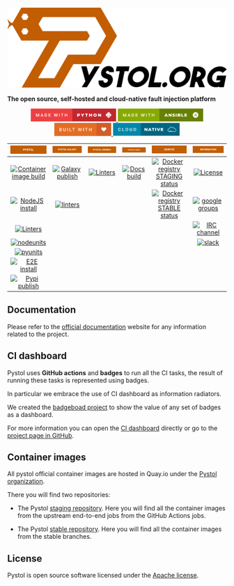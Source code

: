 <p style="text-align: center" align="center">
    <a href="https://www.pystol.org"><img src="https://raw.githubusercontent.com/pystol/pystol-docs/master/assets/images/logo_readme.svg?sanitize=true" alt="The open source, self-hosted and cloud-native fault injection platform"/></a>
</p>

**The open source, self-hosted and cloud-native fault injection platform**


<p style="text-align: center" align="center">
    <a href="https://www.pystol.org"><img height="30px" src="https://raw.githubusercontent.com/pystol/pystol-docs/master/assets/badges/made-with-python.svg?sanitize=true"/> </a>
    <a href="https://www.pystol.org"><img height="30px" src="https://raw.githubusercontent.com/pystol/pystol-docs/master/assets/badges/made-with-ansible.svg?sanitize=true"/> </a>
    <a href="https://www.pystol.org"><img height="30px" src="https://raw.githubusercontent.com/pystol/pystol-docs/master/assets/badges/made-with-love.svg?sanitize=true"/> </a>
    <a href="https://www.pystol.org"><img height="30px" src="https://raw.githubusercontent.com/pystol/pystol-docs/master/assets/badges/cloud-native.svg?sanitize=true"/> </a>
</p>

| [![](https://raw.githubusercontent.com/pystol/pystol-docs/master/assets/badges/pystol.svg?sanitize=true)](https://github.com/pystol/pystol) | [![](https://raw.githubusercontent.com/pystol/pystol-docs/master/assets/badges/pystol-galaxy.svg?sanitize=true)](https://github.com/pystol/pystol-galaxy) | [![](https://raw.githubusercontent.com/pystol/pystol-docs/master/assets/badges/pystol-ansible.svg?sanitize=true)](https://github.com/pystol/pystol-ansible) | [![](https://raw.githubusercontent.com/pystol/pystol-docs/master/assets/badges/pystol-docs.svg?sanitize=true)](https://github.com/pystol/pystol-docs) | [![](https://raw.githubusercontent.com/pystol/pystol-docs/master/assets/badges/quay.io.svg?sanitize=true)](https://quay.io/organization/pystol) | [![](https://raw.githubusercontent.com/pystol/pystol-docs/master/assets/badges/information.svg?sanitize=true)](https://docs.pystol.org) |
|:---:|:---:|:---:|:---:|:---:|:---:|
| [![Container image build](https://github.com/pystol/pystol/workflows/container-image/badge.svg?event=push)](https://github.com/pystol/pystol/actions?workflow=container-image) | [![Galaxy publish](https://github.com/pystol/pystol-galaxy/workflows/galaxy-publish/badge.svg?event=push)](https://github.com/pystol/pystol-galaxy/actions?workflow=galaxy-publish) | [![Linters](https://github.com/pystol/pystol-ansible/workflows/linters/badge.svg?event=push)](https://github.com/pystol/pystol-ansible/actions?workflow=linters) | [![Docs build](https://github.com/pystol/pystol-docs/workflows/build/badge.svg?event=push)](https://github.com/pystol/pystol-docs/actions?workflow=build) | [![Docker registry STAGING status](https://quay.io/repository/pystol/pystol-operator-staging/status "Docker registry STAGING status")](https://quay.io/repository/pystol/pystol-operator-staging) | [![License](https://img.shields.io/badge/License-Apache%202.0-blue.svg)](https://opensource.org/licenses/Apache-2.0) |
| [![NodeJS install](https://github.com/pystol/pystol/workflows/nodejsinstall/badge.svg?event=push)](https://github.com/pystol/pystol/actions?workflow=nodejsinstall) | [![linters](https://github.com/pystol/pystol-galaxy/workflows/linters/badge.svg?event=push)](https://github.com/pystol/pystol-galaxy/actions?workflow=linters) | | | [![Docker registry STABLE status](https://quay.io/repository/pystol/pystol-operator-stable/status "Docker registry STABLE status")](https://quay.io/repository/pystol/pystol-operator-stable) | [![google groups](https://img.shields.io/badge/google%20group-join-blue.svg)](https://groups.google.com/forum/#!forum/pystol) |
| [![Linters](https://github.com/pystol/pystol/workflows/linters/badge.svg?event=push)](https://github.com/pystol/pystol/actions?workflow=linters) | | | | | [![IRC channel](https://img.shields.io/badge/freenode-%23pystol-blue.svg)](http://webchat.freenode.net/?channels=%23pystol) |
| [![nodeunits](https://github.com/pystol/pystol/workflows/nodeunits/badge.svg?event=push)](https://github.com/pystol/pystol/actions?workflow=nodeunits) | | | | | [![slack](https://img.shields.io/badge/slack-pystol.slack.com-blue.svg?logo=slack)](https://pystol.slack.com) |
| [![pyunits](https://github.com/pystol/pystol/workflows/pyunits/badge.svg?event=push)](https://github.com/pystol/pystol/actions?workflow=pyunits) | | | | | |
| [![E2E install](https://github.com/pystol/pystol/workflows/e2einstall/badge.svg?event=push)](https://github.com/pystol/pystol/actions?workflow=e2einstall) | | | | | |
| [![Pypi publish](https://github.com/pystol/pystol/workflows/pypipublish/badge.svg?event=push)](https://github.com/pystol/pystol/actions?workflow=pypipublish) | | | | | |


## Documentation

Please refer to the [official documentation](https://docs.pystol.org)
website for any information related to the project.

## CI dashboard

Pystol uses **GitHub actions**
and **badges** to run all the CI
tasks, the result of running these
tasks is represented using badges.

In particular we embrace the use of
CI dashboard as information radiators.

We created the [badgeboad project](https://badgeboard.pystol.org)
to show the value of any set of badges as a dashboard.

For more information you can open the
[CI dashboard](https://badgeboard.pystol.org)
directly or go to the
[project page in GitHub](https://github.com/pystol/badgeboard).

## Container images

All pystol official container images are hosted in Quay.io under
the [Pystol organization](https://quay.io/organization/pystol).

There you will find two repositories:

* The Pystol [staging repository](https://quay.io/repository/pystol/pystol-operator-staging).
Here you will find all the container images from the upstream end-to-end jobs from the GitHub
Actions jobs.

* The Pystol [stable repository](https://quay.io/repository/pystol/pystol-operator-stable).
Here you will find all the container images from the stable branches.

## License

Pystol is open source software
licensed under the [Apache license](LICENSE).
